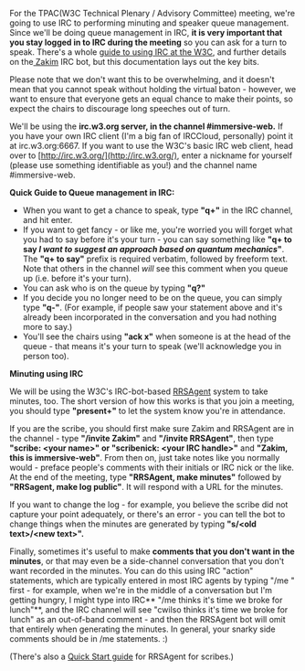 For the TPAC(W3C Technical Plenary / Advisory Committee) meeting, we're going to use IRC to performing minuting and speaker queue management.  Since we'll be doing queue management in IRC, **it is very important that you stay logged in to IRC during the meeting** so you can ask for a turn to speak.  There's a whole [guide to using IRC at the W3C](https://www.w3.org/wiki/IRC), and further details on the[ Zakim](https://www.w3.org/2001/12/zakim-irc-bot) IRC bot, but this documentation lays out the key bits. 

Please note that we don't want this to be overwhelming, and it doesn't mean that you cannot speak without holding the virtual baton - however, we want to ensure that everyone gets an equal chance to make their points, so expect the chairs to discourage long speeches out of turn.

We'll be using the **irc.w3.org server, in the channel #immersive-web.**  If you have your own IRC client (I'm a big fan of IRCCloud, personally) point it at irc.w3.org:6667.  If you want to use the W3C's basic IRC web client, head over to [http://irc.w3.org/](http://irc.w3.org/), enter a nickname for yourself (please use something identifiable as you!) and the channel name #immersive-web.

**Quick Guide to Queue management in IRC:**

*   When you want to get a chance to speak, type **"q+"** in the IRC channel, and hit enter. 
*   If you want to get fancy - or like me, you're worried you will forget what you had to say before it's your turn - you can say something like **"q+ to say _I want to suggest an approach based on quantum mechanics_"**. The **"q+ to say"** prefix is required verbatim, followed by freeform text. Note that others in the channel *will* see this comment when you queue up (i.e. before it's your turn).
*   You can ask who is on the queue by typing **"q?"**
*   If you decide you no longer need to be on the queue, you can simply type **"q-"**.  (For example, if people saw your statement above and it's already been incorporated in the conversation and you had nothing more to say.)
*   You'll see the chairs using **"ack x"** when someone is at the head of the queue - that means it's your turn to speak (we'll acknowledge you in person too).  

**Minuting using IRC**

We will be using the W3C's IRC-bot-based [RRSAgent](https://www.w3.org/2002/03/RRSAgent) system to take minutes, too.  The short version of how this works is that you join a meeting, you should type **"present+"** to let the system know you're in attendance.

If you are the scribe, you should first make sure Zakim and RRSAgent are in the channel - type **"/invite Zakim"** and **"/invite RRSAgent"**, then type **"scribe: &lt;your name&gt;" or "scribenick: &lt;your IRC handle&gt;"** and **"Zakim, this is immersive-web"**. From then on, just take notes like you normally would - preface people's comments with their initials or IRC nick or the like.  At the end of the meeting, type **"RRSAgent, make minutes"** followed by **"RRSagent, make log public"**.  It will respond with a URL for the minutes.

If you want to change the log - for example, you believe the scribe did not capture your point adequately, or there's an error - you can tell the bot to change things when the minutes are generated by typing **"s/&lt;old text&gt;/&lt;new text&gt;".**

Finally, sometimes it's useful to make **comments that you don't want in the minutes**, or that may even be a side-channel conversation that you don't want recorded in the minutes.  You can do this using IRC "action" statements, which are typically entered in most IRC agents by typing "/me " first - for example, when we're in the middle of a conversation but I'm getting hungry, I might type into IRC** "/me thinks it's time we broke for lunch"**, and the IRC channel will see "cwilso thinks it's time we broke for lunch" as an out-of-band comment - and then the RRSAgent bot will omit that entirely when generating the minutes.  In general, your snarky side comments should be in /me statements.  :) 

(There's also a [Quick Start guide](https://w3c.github.io/scribe/scribedoc.htm) for RRSAgent for scribes.)
